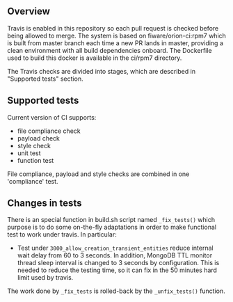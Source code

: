 ## Overview
Travis is enabled in this repository so each pull request is checked before being allowed to merge.
The system is based on fiware/orion-ci:rpm7  which is built from master branch each time a new PR lands in master,
providing a clean environment with all build dependencies onboard. The Dockerfile used to build this docker is available
in the ci/rpm7 directory.

The Travis checks are divided into stages, which are described in "Supported tests" section.

## Supported tests
Current version of CI supports:
* file compliance check
* payload check
* style check
* unit test
* function test

File compliance, payload and style checks are combined in one 'compliance' test.

## Changes in tests

There is an special function in build.sh script named `_fix_tests()` which purpose is to do some on-the-fly adaptations
in order to make functional test to work under travis. In particular:

* Test under `3000_allow_creation_transient_entities` reduce internal wait delay from 60 to 3 seconds. In addition, MongoDB
  TTL monitor thread sleep interval is changed to 3 seconds by configuration. This is needed to reduce the testing time, so
  it can fix in the 50 minutes hard limit used by travis.

The work done by `_fix_tests` is rolled-back by the `_unfix_tests()` function.
